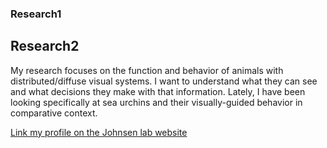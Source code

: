 ### Research1

## Research2

My research focuses on the function and behavior of animals with distributed/diffuse visual systems. I want to understand what they can see and what decisions they make with that information. Lately, I have been looking specifically at sea urchins and their visually-guided behavior in comparative context.

[Link my profile on the Johnsen lab website](https://opticsoflife.org/people/julia.html)
